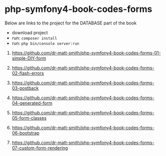 # php-symfony4-book-codes-forms


Below are links to the project for the DATABASE part of the book

- download project
- run: `composer install`
- run: `php bin/console server:run`

1. https://github.com/dr-matt-smith/php-symfony4-book-codes-forms-01-simple-DIY-form

2. https://github.com/dr-matt-smith/php-symfony4-book-codes-forms-02-flash-errors

3. https://github.com/dr-matt-smith/php-symfony4-book-codes-forms-03-postback

4. https://github.com/dr-matt-smith/php-symfony4-book-codes-forms-04-generated-form

5. https://github.com/dr-matt-smith/php-symfony4-book-codes-forms-05-form-classes

6. https://github.com/dr-matt-smith/php-symfony4-book-codes-forms-06-bootstrap

7. https://github.com/dr-matt-smith/php-symfony4-book-codes-forms-07-custom-form-rendering


